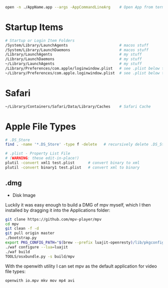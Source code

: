 

```bash
open -n ./AppName.app --args -AppCommandLineArg    # Open App from terminal, with arguments
```

# Startup Items

```bash
# Startup or Login Item Folders
/System/Library/LaunchAgents                       # macos stuff
/System/Library/LaunchDaemons                      # macos stuff
/Library/LaunchAgents                              # my stuff
/Library/LaunchDaemons                             # my stuff
~/Library/LaunchAgents                             # my stuff
/Library/Preferences/com.apple/loginwindow.plist   # see .plist below to view plist content
~/Library/Preferences/com.apple.loginwindow.plist  # see .plist below to view plist content 
```

# Safari

```bash
~/Library/Containers/Safari/Data/Library/Caches    # Safari Cache
```

# Apple File Types

```bash
# .DS_Store
find . -name '*.DS_Store' -type f -delete   # recursively delete .DS_Store files

# .plist - Property List File
# (WARNING: these edit-in-place!)
plutil -convert xml1 test.plist      # convert binary to xml
plutil -convert binary1 test.plist   # convert xml to binary
```

## .dmg

- Disk Image

Luckily it was easy enough to build a DMG of mpv myself, which I then installed by dragging it into the Applications folder:

``` bash
git clone https://github.com/mpv-player/mpv
cd mpv
git clean -f -d
git pull origin master
./bootstrap.py
export PKG_CONFIG_PATH="$(brew --prefix luajit-openresty)/lib/pkgconfig"
./waf configure --lua=luajit
./waf build
TOOLS/osxbundle.py -s build/mpv

```


With the openwith utility I can set mpv as the default application for video file types:

```bash 
openwith io.mpv mkv mov mp4 avi
```